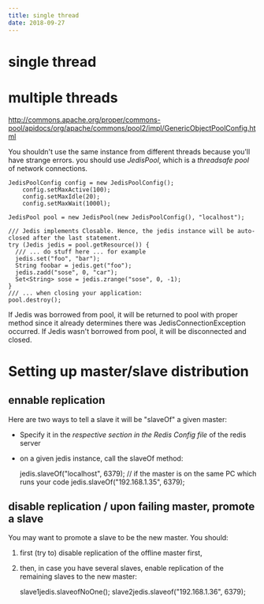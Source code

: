 ```yaml
---
title: single thread
date: 2018-09-27
---
```

# single thread

# multiple threads
http://commons.apache.org/proper/commons-pool/apidocs/org/apache/commons/pool2/impl/GenericObjectPoolConfig.html

You shouldn't use the same instance from different threads because you'll have strange errors.
you should use *JedisPool*, which is a *threadsafe pool* of network connections.


    JedisPoolConfig config = new JedisPoolConfig();
		config.setMaxActive(100);
		config.setMaxIdle(20);
		config.setMaxWait(1000l);

    JedisPool pool = new JedisPool(new JedisPoolConfig(), "localhost");

    /// Jedis implements Closable. Hence, the jedis instance will be auto-closed after the last statement.
    try (Jedis jedis = pool.getResource()) {
      /// ... do stuff here ... for example
      jedis.set("foo", "bar");
      String foobar = jedis.get("foo");
      jedis.zadd("sose", 0, "car");
      Set<String> sose = jedis.zrange("sose", 0, -1);
    }
    /// ... when closing your application:
    pool.destroy();

If Jedis was borrowed from pool, it will be returned to pool with proper method since it already determines there was JedisConnectionException occurred. If Jedis wasn't borrowed from pool, it will be disconnected and closed.

# Setting up master/slave distribution

## ennable replication
Here are two ways to tell a slave it will be "slaveOf" a given master:

- Specify it in the *respective section in the Redis Config file* of the redis server
- on a given jedis instance, call the slaveOf method:

    jedis.slaveOf("localhost", 6379);  //  if the master is on the same PC which runs your code
    jedis.slaveOf("192.168.1.35", 6379);

## disable replication / upon failing master, promote a slave
You may want to promote a slave to be the new master.
You should:

1. first (try to) disable replication of the offline master first,
2. then, in case you have several slaves, enable replication of the remaining slaves to the new master:

    slave1jedis.slaveofNoOne();
    slave2jedis.slaveof("192.168.1.36", 6379);